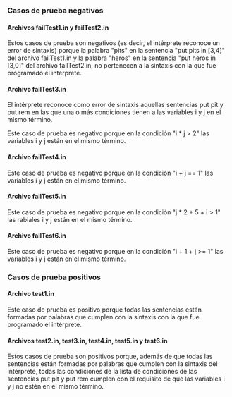 ### Casos de prueba negativos
#### Archivos failTest1.in y failTest2.in
Estos casos de prueba son negativos (es decir, el intérprete reconoce un error de sintaxis) porque la palabra "pits" en la sentencia "put pits in [3,4]" del archivo failTest1.in y la palabra "heros" en la sentencia "put heros in [3,0]" del archivo failTest2.in, no pertenecen a la sintaxis con la que fue programado el intérprete.

#### Archivo failTest3.in
El intérprete reconoce como error de sintaxis aquellas sentencias put pit y put rem en las que una o más condiciones tienen a las variables i y j en el mismo término.

Este caso de prueba es negativo porque en la condición "i * j > 2" las variables i y j están en el mismo término.

#### Archivo failTest4.in
Este caso de prueba es negativo porque en la condición "i + j == 1" las variables i y j están en el mismo término.

#### Archivo failTest5.in
Este caso de prueba es negativo porque en la condición "j * 2 + 5 + i > 1" las rabiales i y j están en el mismo término.

#### Archivo failTest6.in
Este caso de prueba es negativo porque en la condición "i + 1 + j >= 1" las variables i y j están en el mismo término.

### Casos de prueba positivos
#### Archivo test1.in
Este caso de prueba es positivo porque todas las sentencias están formadas por palabras que cumplen con la sintaxis con la que fue programado el intérprete.

#### Archivos test2.in, test3.in, test4.in, test5.in y test6.in
Estos casos de prueba son positivos porque, además de que todas las sentencias están formadas por palabras que cumplen con la sintaxis del intérprete, todas las condiciones de la lista de condiciones de las sentencias put pit y put rem cumplen con el requisito de que las variables i y j no estén en el mismo término.